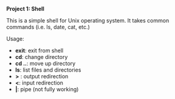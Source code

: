 **Project 1: Shell**

This is a simple shell for Unix operating system. It takes common commands (i.e. ls, date, cat, etc.)

Usage:

* **exit**: exit from shell
* **cd**: change directory
* **cd ..**: move up directory
* **ls**: list files and directories
* **>** : output redirection
* **<**: input redirection
* **|**: pipe (not fully working)